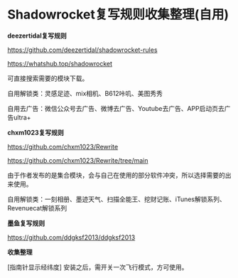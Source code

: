 # **Shadowrocket复写规则收集整理(自用)** 

**deezertidal复写规则**

<https://github.com/deezertidal/shadowrocket-rules>

<https://whatshub.top/shadowrocket>

可直接搜索需要的模块下载。

自用解锁类：灵感足迹、mix相机、B612咔叽、美图秀秀

自用去广告：微信公众号去广告、微博去广告、Youtube去广告、APP启动页去广告ultra+

**chxm1023复写规则**

<https://github.com/chxm1023/Rewrite>

<https://github.com/chxm1023/Rewrite/tree/main>

由于作者发布的是集合模块，会与自己在使用的部分软件冲突，所以选择需要的出来使用。

自用解锁类：一刻相册、墨迹天气、扫描全能王、挖财记账、iTunes解锁系列、Revenuecat解锁系列

**墨鱼复写规则**

<https://github.com/ddgksf2013/ddgksf2013>

**收集整理**

[指南针显示经纬度] 安装之后，需开关一次飞行模式，方可使用。



